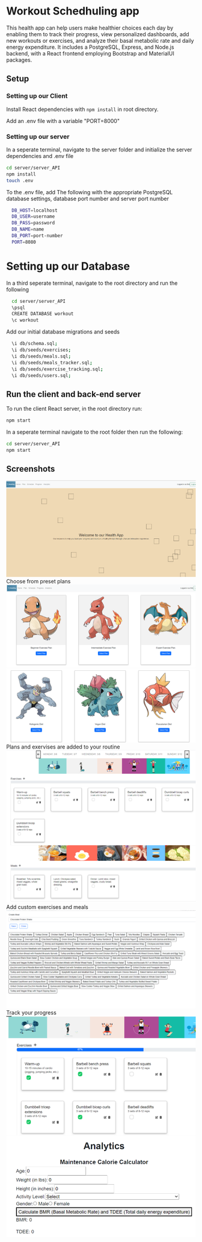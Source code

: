 # Workout Schedhuling app
This health app can help users make healthier choices each day by enabling them to track their progress, view personalized dashboards, add new workouts or exercises, and analyze their basal metabolic rate and daily energy expenditure.  It includes a PostgreSQL, Express, and Node.js backend, with a React frontend employing Bootstrap and MaterialUI packages.

## Setup

### Setting up our Client
Install React dependencies with `npm install` in root directory.

Add an .env file with a variable "PORT=8000"  

### Setting up our server
In a seperate terminal, navigate to the server folder and initialize the server dependencies and .env file

```sh
cd server/server_API
npm install
touch .env
```
To the .env file, add The following with the appropriate PostgreSQL database settings, database port number and server port number

```sh
  DB_HOST=localhost
  DB_USER=username
  DB_PASS=password
  DB_NAME=name
  DB_PORT=port-number
  PORT=8080
```
# Setting up our Database
In a third seperate terminal, navigate to the root directory and run the following
```sh
  cd server/server_API
  \psql
  CREATE DATABASE workout
  \c workout
```

Add our initial database migrations and seeds

```sh
  \i db/schema.sql;
  \i db/seeds/exercises;
  \i db/seeds/meals.sql;
  \i db/seeds/meals_tracker.sql;
  \i db/seeds/exercise_tracking.sql;
  \i db/seeds/users.sql; 
```
## Run the client and back-end server 

To run the client React server, in the root directory run:
```sh
npm start
```

In a seperate terminal navigate to the root folder then run the following:
```sh
cd server/server_API
npm start
```


## Screenshots


!["screenshot description"](./resources/home.png)
Choose from preset plans
!["screenshot description"](./resources/plan.png)
!["screenshot description"](./resources/plan2.png)
Plans and exervises are added to your routine
!["screenshot description"](./resources/schedhule.png)
Add custom exercises and meals
!["screenshot description"](./resources/modal.png)
Track your progress
!["screenshot description"](./resources/progress.png)
!["screenshot description"](./resources/analysis.png)